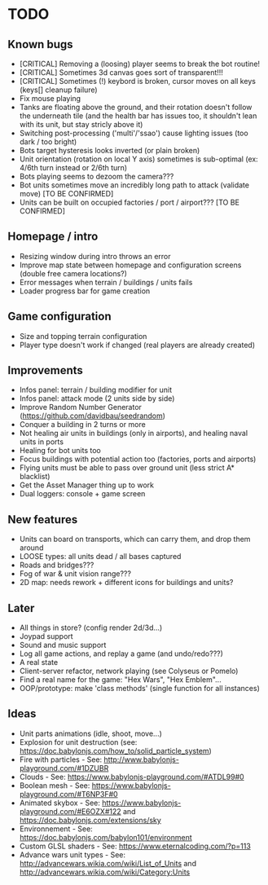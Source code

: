 # TODO

## Known bugs

* [CRITICAL] Removing a (loosing) player seems to break the bot routine!
* [CRITICAL] Sometimes 3d canvas goes sort of transparent!!!
* [CRITICAL] Sometimes (!) keybord is broken, cursor moves on all keys (keys[] cleanup failure)
* Fix mouse playing
* Tanks are floating above the ground, and their rotation doesn't follow the underneath tile (and the health bar has issues too, it shouldn't lean with its unit, but stay stricly above it)
* Switching post-processing ('multi'/'ssao') cause lighting issues (too dark / too bright)
* Bots target hysteresis looks inverted (or plain broken)
* Unit orientation (rotation on local Y axis) sometimes is sub-optimal (ex: 4/6th turn instead or 2/6th turn)
* Bots playing seems to dezoom the camera???
* Bot units sometimes move an incredibly long path to attack (validate move) [TO BE CONFIRMED]
* Units can be built on occupied factories / port / airport??? [TO BE CONFIRMED]

## Homepage / intro

* Resizing window during intro throws an error
* Improve map state between homepage and configuration screens (double free camera locations?)
* Error messages when terrain / buildings / units fails
* Loader progress bar for game creation

## Game configuration

* Size and topping terrain configuration
* Player type doesn't work if changed (real players are already created)

## Improvements

* Infos panel: terrain / building modifier for unit
* Infos panel: attack mode (2 units side by side)
* Improve Random Number Generator (https://github.com/davidbau/seedrandom)
* Conquer a building in 2 turns or more
* Not healing air units in buildings (only in airports), and healing naval units in ports
* Healing for bot units too
* Focus buildings with potential action too (factories, ports and airports)
* Flying units must be able to pass over ground unit (less strict A* blacklist)
* Get the Asset Manager thing up to work
* Dual loggers: console + game screen

## New features

* Units can board on transports, which can carry them, and drop them around
* LOOSE types: all units dead / all bases captured
* Roads and bridges???
* Fog of war & unit vision range???
* 2D map: needs rework + different icons for buildings and units?

## Later

* All things in store? (config render 2d/3d...)
* Joypad support
* Sound and music support
* Log all game actions, and replay a game (and undo/redo???)
* A real state
* Client-server refactor, network playing (see Colyseus or Pomelo)
* Find a real name for the game: "Hex Wars", "Hex Emblem"...
* OOP/prototype: make 'class methods' (single function for all instances)

## Ideas

* Unit parts animations (idle, shoot, move...)
* Explosion for unit destruction (see: https://doc.babylonjs.com/how_to/solid_particle_system)
* Fire with particles - See: http://www.babylonjs-playground.com/#1DZUBR
* Clouds - See: https://www.babylonjs-playground.com/#ATDL99#0
* Boolean mesh - See: https://www.babylonjs-playground.com/#T6NP3F#0
* Animated skybox - See: https://www.babylonjs-playground.com/#E6OZX#122 and https://doc.babylonjs.com/extensions/sky
* Environnement - See: https://doc.babylonjs.com/babylon101/environment
* Custom GLSL shaders - See: https://www.eternalcoding.com/?p=113
* Advance wars unit types - See: http://advancewars.wikia.com/wiki/List_of_Units and http://advancewars.wikia.com/wiki/Category:Units

